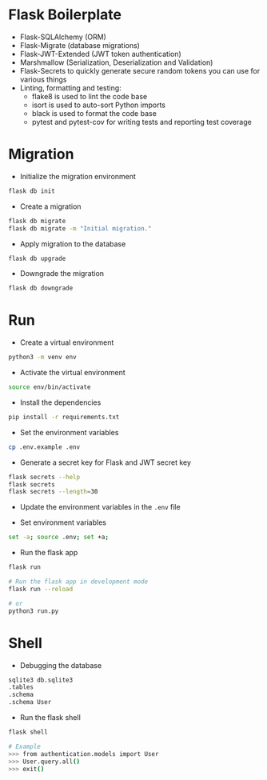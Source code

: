 # Flask Boilerplate

- Flask-SQLAlchemy (ORM)
- Flask-Migrate (database migrations)
- Flask-JWT-Extended (JWT token authentication)
- Marshmallow (Serialization, Deserialization and Validation)
- Flask-Secrets to quickly generate secure random tokens you can use for various things
- Linting, formatting and testing:
  - flake8 is used to lint the code base
  - isort is used to auto-sort Python imports
  - black is used to format the code base
  - pytest and pytest-cov for writing tests and reporting test coverage

# Migration

- Initialize the migration environment
```bash
flask db init
```
- Create a migration
```bash
flask db migrate
flask db migrate -m "Initial migration."
```
- Apply migration to the database
```bash
flask db upgrade
```
- Downgrade the migration
```bash
flask db downgrade
```

# Run

- Create a virtual environment
```bash
python3 -m venv env
```

- Activate the virtual environment
```bash
source env/bin/activate
```

- Install the dependencies
```bash
pip install -r requirements.txt
```

- Set the environment variables
```bash
cp .env.example .env
```

- Generate a secret key for Flask and JWT secret key
```bash
flask secrets --help
flask secrets
flask secrets --length=30
```

- Update the environment variables in the `.env` file

- Set environment variables
```bash
set -a; source .env; set +a;
```

- Run the flask app
```bash
flask run

# Run the flask app in development mode
flask run --reload

# or 
python3 run.py
```


# Shell

- Debugging the database
```bash
sqlite3 db.sqlite3
.tables
.schema
.schema User
```

- Run the flask shell
```bash
flask shell

# Example
>>> from authentication.models import User
>>> User.query.all()
>>> exit()
```